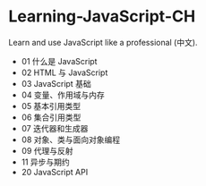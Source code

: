 # Learning-JavaScript-CH

Learn and use JavaScript like a professional (中文).

+ 01 什么是 JavaScript
+ 02 HTML 与 JavaScript
+ 03 JavaScript 基础
+ 04 变量、作用域与内存
+ 05 基本引用类型
+ 06 集合引用类型
+ 07 迭代器和生成器
+ 08 对象、类与面向对象编程
+ 09 代理与反射
+ 11 异步与期约
+ 20 JavaScript API